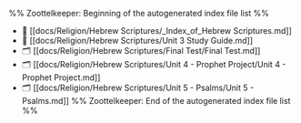%% Zoottelkeeper: Beginning of the autogenerated index file list  %%
- 📄 [[docs/Religion/Hebrew Scriptures/_Index_of_Hebrew Scriptures.md]]
- 📄 [[docs/Religion/Hebrew Scriptures/Unit 3 Study Guide.md]]
- 🗂️ [[docs/Religion/Hebrew Scriptures/Final Test/Final Test.md]]
- 🗂️ [[docs/Religion/Hebrew Scriptures/Unit 4 - Prophet Project/Unit 4 - Prophet Project.md]]
- 🗂️ [[docs/Religion/Hebrew Scriptures/Unit 5 - Psalms/Unit 5 - Psalms.md]]
%% Zoottelkeeper: End of the autogenerated index file list  %%
